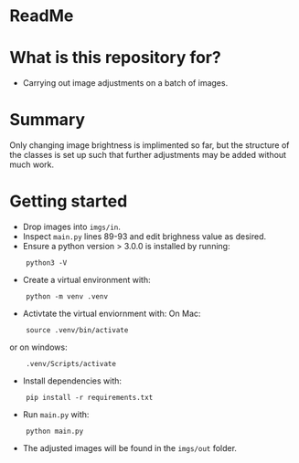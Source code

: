 # ReadMe

# What is this repository for?
* Carrying out image adjustments on a batch of images.

# Summary
Only changing image brightness is implimented so far, but the structure of the classes is set up such that further adjustments may be added without much work.

# Getting started
* Drop images into `imgs/in`.
* Inspect `main.py` lines 89-93 and edit brighness value as desired.
* Ensure a python version > 3.0.0 is installed by running:
```
    python3 -V
```
* Create a virtual environment with:
```
    python -m venv .venv
```
* Activtate the virtual enviornment with:
On Mac:
```
    source .venv/bin/activate
```
or on windows:
```
    .venv/Scripts/activate
```
* Install dependencies with:
```
    pip install -r requirements.txt
```
* Run `main.py` with:
```
    python main.py
```
* The adjusted images will be found in the `imgs/out` folder.